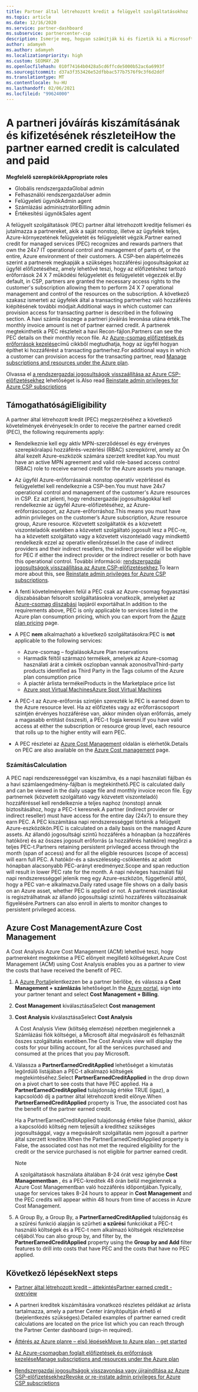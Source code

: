 ```yaml
---
title: Partner által létrehozott kredit a felügyelt szolgáltatásokhoz
ms.topic: article
ms.date: 12/16/2020
ms.service: partner-dashboard
ms.subservice: partnercenter-csp
description: Ismerje meg, hogyan számítják ki és fizetik ki a Microsoft partner által létrehozott kreditet (PEC) a felügyelt szolgáltatásokhoz, és hogy miként biztosítható a jogosultsága.
author: adamyeh
ms.author: adamyeh
ms.localizationpriority: high
ms.custom: SEOMAY.20
ms.openlocfilehash: 010f74164b0428a5cd6ffcde5000b52ac6a6993f
ms.sourcegitcommit: d37a3f353426e52dfbbac577b7576f9c3f6d2ddf
ms.translationtype: MT
ms.contentlocale: hu-HU
ms.lasthandoff: 02/06/2021
ms.locfileid: "99624000"
---
```

# <a name="how-the-partner-earned-credit-is-calculated-and-paid"></a><span data-ttu-id="b03f3-103">A partneri jóváírás kiszámításának és kifizetésének részletei</span><span class="sxs-lookup"><span data-stu-id="b03f3-103">How the partner earned credit is calculated and paid</span></span>

<span data-ttu-id="b03f3-104">**Megfelelő szerepkörök**</span><span class="sxs-lookup"><span data-stu-id="b03f3-104">**Appropriate roles**</span></span>

- <span data-ttu-id="b03f3-105">Globális rendszergazda</span><span class="sxs-lookup"><span data-stu-id="b03f3-105">Global admin</span></span>
- <span data-ttu-id="b03f3-106">Felhasználói rendszergazda</span><span class="sxs-lookup"><span data-stu-id="b03f3-106">User admin</span></span>
- <span data-ttu-id="b03f3-107">Felügyeleti ügynök</span><span class="sxs-lookup"><span data-stu-id="b03f3-107">Admin agent</span></span>
- <span data-ttu-id="b03f3-108">Számlázási adminisztrátor</span><span class="sxs-lookup"><span data-stu-id="b03f3-108">Billing admin</span></span>
- <span data-ttu-id="b03f3-109">Értékesítési ügynök</span><span class="sxs-lookup"><span data-stu-id="b03f3-109">Sales agent</span></span>

<span data-ttu-id="b03f3-110">A felügyelt szolgáltatások (PEC) partner által létrehozott kreditje felismeri és jutalmazza a partnereket, akik a saját nonstop, illetve az ügyfelek teljes, Azure-környezetének felügyeletét és felügyeletét végzik.</span><span class="sxs-lookup"><span data-stu-id="b03f3-110">Partner earned credit for managed services (PEC) recognizes and rewards partners that own the 24x7 IT operational control and management of parts of, or the entire, Azure environment of their customers.</span></span> <span data-ttu-id="b03f3-111">A CSP-ben alapértelmezés szerint a partnerek megkapják a szükséges hozzáférési jogosultságokat az ügyfél előfizetéséhez, amely lehetővé teszi, hogy az előfizetéshez tartozó erőforrások 24 X 7 működési felügyeletét és felügyeletét végezzék el.</span><span class="sxs-lookup"><span data-stu-id="b03f3-111">By default, in CSP, partners are granted the necessary access rights to the customer's subscription allowing them to perform 24 X 7 operational management and control of the resources on the subscription.</span></span> <span data-ttu-id="b03f3-112">A következő szakasz ismerteti az ügyfelek által a transacting partnerhez való hozzáférés kiépítésének további módjait.</span><span class="sxs-lookup"><span data-stu-id="b03f3-112">Additional ways in which customer can provision access for transacting partner is described in the following section.</span></span> <span data-ttu-id="b03f3-113">A havi számla összege a partneri jóváírás levonása utána érték.</span><span class="sxs-lookup"><span data-stu-id="b03f3-113">The monthly invoice amount is net of partner earned credit.</span></span> <span data-ttu-id="b03f3-114">A partnerek megtekinthetik a PEC részleteit a havi Recon-fájlon.</span><span class="sxs-lookup"><span data-stu-id="b03f3-114">Partners can see the PEC details on their monthly recon file.</span></span> <span data-ttu-id="b03f3-115">Az [Azure-csomag előfizetések és erőforrások kezelése](azure-plan-manage.md)című cikkből megtudhatja, hogy az ügyfél hogyan építhet ki hozzáférést a transacting partnerhez.</span><span class="sxs-lookup"><span data-stu-id="b03f3-115">For additional ways in which a customer can provision access for the transacting partner, read [Manage subscriptions and resources under the Azure plan](azure-plan-manage.md).</span></span>

<span data-ttu-id="b03f3-116">Olvassa el [a rendszergazdai jogosultságok visszaállítása az Azure CSP-előfizetésekhez](revoke-reinstate-csp.md) lehetőséget is.</span><span class="sxs-lookup"><span data-stu-id="b03f3-116">Also read [Reinstate admin privileges for Azure CSP subscriptions](revoke-reinstate-csp.md)</span></span>

## <a name="eligibility"></a><span data-ttu-id="b03f3-117">Támogathatósági</span><span class="sxs-lookup"><span data-stu-id="b03f3-117">Eligibility</span></span>

<span data-ttu-id="b03f3-118">A partner által létrehozott kredit (PEC) megszerzéséhez a következő követelmények érvényesek:</span><span class="sxs-lookup"><span data-stu-id="b03f3-118">In order to receive the partner earned credit (PEC), the following requirements apply:</span></span> 

- <span data-ttu-id="b03f3-119">Rendelkeznie kell egy aktív MPN-szerződéssel és egy érvényes szerepköralapú hozzáférés-vezérlési (RBAC) szerepkörrel, amely az Ön által kezelt Azure-eszközök számára szerzett kreditet kap.</span><span class="sxs-lookup"><span data-stu-id="b03f3-119">You must have an active MPN agreement and valid role-based access control (RBAC) role to receive earned credit for the Azure assets you manage.</span></span>

- <span data-ttu-id="b03f3-120">Az ügyfél Azure-erőforrásainak nonstop operatív vezérléssel és felügyelettel kell rendelkeznie a CSP-ben.</span><span class="sxs-lookup"><span data-stu-id="b03f3-120">You must have 24x7 operational control and management of the customer's Azure resources in CSP.</span></span> <span data-ttu-id="b03f3-121">Ez azt jelenti, hogy rendszergazdai jogosultságokkal kell rendelkeznie az ügyfél Azure-előfizetéséhez, az Azure-erőforráscsoport, az Azure-erőforráshoz.</span><span class="sxs-lookup"><span data-stu-id="b03f3-121">This means you must have admin privileges on the customer’s Azure subscription, Azure resource group, Azure resource.</span></span> <span data-ttu-id="b03f3-122">Közvetett szolgáltatók és a közvetett viszonteladóik esetében a közvetett szolgáltató jogosult lesz a PEC-re, ha a közvetett szolgáltató vagy a közvetett viszonteladó vagy mindkettő rendelkezik ezzel az operatív ellenőrzéssel.</span><span class="sxs-lookup"><span data-stu-id="b03f3-122">In the case of indirect providers and their indirect resellers, the indirect provider will be eligible for PEC if either the indirect provider or the indirect reseller or both have this operational control.</span></span> <span data-ttu-id="b03f3-123">További információ: [rendszergazdai jogosultságok visszaállítása az Azure CSP-előfizetésekhez](./revoke-reinstate-csp.md).</span><span class="sxs-lookup"><span data-stu-id="b03f3-123">To learn more about this, see [Reinstate admin privileges for Azure CSP subscriptions](./revoke-reinstate-csp.md).</span></span>

- <span data-ttu-id="b03f3-124">A fenti követelményeken felül a PEC csak az Azure-csomag fogyasztási díjszabásában felsorolt szolgáltatásokra vonatkozik, amelyeket az [Azure-csomag díjszabási](https://partner.microsoft.com/commerce/sales) lapjáról exportálhat.</span><span class="sxs-lookup"><span data-stu-id="b03f3-124">In addition to the requirements above, PEC is only applicable to services listed in the Azure plan consumption pricing, which you can export from the [Azure plan pricing](https://partner.microsoft.com/commerce/sales) page.</span></span>

- <span data-ttu-id="b03f3-125">A PEC **nem** alkalmazható a következő szolgáltatásokra:</span><span class="sxs-lookup"><span data-stu-id="b03f3-125">PEC is **not** applicable to the following services:</span></span>
    - <span data-ttu-id="b03f3-126">Azure-csomag – foglalások</span><span class="sxs-lookup"><span data-stu-id="b03f3-126">Azure Plan reservations</span></span>
    - <span data-ttu-id="b03f3-127">Harmadik féltől származó termékek, amelyek az Azure-csomag használati árát a címkék oszlopban vannak azonosítva</span><span class="sxs-lookup"><span data-stu-id="b03f3-127">Third-party products identified as Third Party in the Tags column of the Azure plan consumption price</span></span>
    - <span data-ttu-id="b03f3-128">A piactér árlista termékei</span><span class="sxs-lookup"><span data-stu-id="b03f3-128">Products in the Marketplace price list</span></span>
    - [<span data-ttu-id="b03f3-129">Azure spot Virtual Machines</span><span class="sxs-lookup"><span data-stu-id="b03f3-129">Azure Spot Virtual Machines</span></span>](https://partner.microsoft.com/resources/collection/azure-spot-in-csp#/)

- <span data-ttu-id="b03f3-130">A PEC-t az Azure-erőforrás szintjén szerezték le.</span><span class="sxs-lookup"><span data-stu-id="b03f3-130">PEC is earned down to the Azure resource level.</span></span> <span data-ttu-id="b03f3-131">Ha az előfizetés vagy az erőforráscsoport szintjén érvényes hozzáférése van, akkor minden olyan erőforrás, amely a magasabb entitást összesíti, a PEC-t fogja keresni.</span><span class="sxs-lookup"><span data-stu-id="b03f3-131">If you have valid access at either the subscription or resource group level, each resource that rolls up to the higher entity will earn PEC.</span></span>

- <span data-ttu-id="b03f3-132">A PEC részletei az [Azure Cost Management](/azure/cost-management-billing/costs/get-started-partners) oldalán is elérhetők.</span><span class="sxs-lookup"><span data-stu-id="b03f3-132">Details on PEC are also available on the [Azure Cost management](/azure/cost-management-billing/costs/get-started-partners) page.</span></span>

### <a name="calculation"></a><span data-ttu-id="b03f3-133">Számítás</span><span class="sxs-lookup"><span data-stu-id="b03f3-133">Calculation</span></span>

<span data-ttu-id="b03f3-134">A PEC napi rendszerességgel van kiszámítva, és a napi használati fájlban és a havi számlaengedmény-fájlban is megtekinthető.</span><span class="sxs-lookup"><span data-stu-id="b03f3-134">PEC is calculated daily and can be viewed in the daily usage file and monthly invoice recon file.</span></span> <span data-ttu-id="b03f3-135">Egy partnernek (közvetett szolgáltató vagy közvetett viszonteladó) hozzáféréssel kell rendelkeznie a teljes naphoz (nonstop) annak biztosításához, hogy a PEC-t keresnek.</span><span class="sxs-lookup"><span data-stu-id="b03f3-135">A partner (indirect provider or indirect reseller) must have access for the entire day (24x7) to ensure they earn PEC.</span></span> <span data-ttu-id="b03f3-136">A PEC kiszámítása napi rendszerességgel történik a felügyelt Azure-eszközökön.</span><span class="sxs-lookup"><span data-stu-id="b03f3-136">PEC is calculated on a daily basis on the managed Azure assets.</span></span> <span data-ttu-id="b03f3-137">Az állandó jogosultsági szintű hozzáférés a hónapban (a hozzáférés hatóköre) és az összes jogosult erőforrás (a hozzáférés hatóköre) megőrzi a teljes PEC-t.</span><span class="sxs-lookup"><span data-stu-id="b03f3-137">Partners retaining persistent privileged access through the month (span of access) and for all the eligible resources (scope of access) will earn full PEC.</span></span> <span data-ttu-id="b03f3-138">A hatókör-és a sávszélesség-csökkentés az adott hónapban alacsonyabb PEC-arányt eredményez.</span><span class="sxs-lookup"><span data-stu-id="b03f3-138">Scope and span reduction will result in lower PEC rate for the month.</span></span> <span data-ttu-id="b03f3-139">A napi névleges használati fájl napi rendszerességgel jelenik meg egy Azure-eszközön, függetlenül attól, hogy a PEC van-e alkalmazva.</span><span class="sxs-lookup"><span data-stu-id="b03f3-139">Daily rated usage file shows on a daily basis on an Azure asset, whether PEC is applied or not.</span></span> <span data-ttu-id="b03f3-140">A partnerek riasztásokat is regisztrálhatnak az állandó jogosultsági szintű hozzáférés változásainak figyelésére.</span><span class="sxs-lookup"><span data-stu-id="b03f3-140">Partners can also enroll in alerts to monitor changes to persistent privileged access.</span></span>

## <a name="azure-cost-management"></a><span data-ttu-id="b03f3-141">Azure Cost Management</span><span class="sxs-lookup"><span data-stu-id="b03f3-141">Azure Cost Management</span></span>

<span data-ttu-id="b03f3-142">A Cost Analysis Azure Cost Management (ACM) lehetővé teszi, hogy partnereként megtekintse a PEC előnyeit megillető költségeket.</span><span class="sxs-lookup"><span data-stu-id="b03f3-142">Azure Cost Management (ACM) using Cost Analysis enables you as a partner to view the costs that have received the benefit of PEC.</span></span>  

1. <span data-ttu-id="b03f3-143">A [Azure Portal](https://portal.azure.com)jelentkezzen be a partner bérlőbe, és válassza a **Cost Management + számlázás** lehetőséget.</span><span class="sxs-lookup"><span data-stu-id="b03f3-143">In the [Azure portal](https://portal.azure.com), sign into your partner tenant and select **Cost Management + Billing**.</span></span>

2. <span data-ttu-id="b03f3-144">**Cost Management** kiválasztása</span><span class="sxs-lookup"><span data-stu-id="b03f3-144">Select **Cost management**</span></span>

3. <span data-ttu-id="b03f3-145">**Cost Analysis** kiválasztása</span><span class="sxs-lookup"><span data-stu-id="b03f3-145">Select **Cost Analysis**</span></span>

   <span data-ttu-id="b03f3-146">A Cost Analysis View (költség elemzése) nézetben megjelennek a Számlázási fiók költségei, a Microsoft által megvásárolt és felhasznált összes szolgáltatás esetében.</span><span class="sxs-lookup"><span data-stu-id="b03f3-146">The Cost Analysis view will display the costs for your billing account, for all the services purchased and consumed at the prices that you pay Microsoft.</span></span>

4. <span data-ttu-id="b03f3-147">Válassza a **PartnerEarnedCreditApplied** lehetőséget a kimutatás legördülő listájában a PEC-t alkalmazó költségek megtekintéséhez.</span><span class="sxs-lookup"><span data-stu-id="b03f3-147">Select **PartnerEarnedCreditApplied** in the drop down on a pivot chart to see costs that have PEC applied.</span></span> <span data-ttu-id="b03f3-148">Ha a **PartnerEarnedCreditApplied** tulajdonság értéke TRUE (igaz), a kapcsolódó díj a partner által létrehozott kredit előnye.</span><span class="sxs-lookup"><span data-stu-id="b03f3-148">When **PartnerEarnedCreditApplied** property is True, the associated cost has the benefit of the partner earned credit.</span></span> 

   <span data-ttu-id="b03f3-149">Ha a PartnerEarnedCreditApplied tulajdonság értéke false (hamis), akkor a kapcsolódó költség nem teljesült a kredithez szükséges jogosultsággal, vagy a megvásárolt szolgáltatás nem jogosult a partner által szerzett kreditre.</span><span class="sxs-lookup"><span data-stu-id="b03f3-149">When the PartnerEarnedCreditApplied property is False, the associated cost has not met the required eligibility for the credit or the service purchased is not eligible for partner earned credit.</span></span>

   >[!NOTE] 
   ><span data-ttu-id="b03f3-150">A szolgáltatások használata általában 8-24 órát vesz igénybe **Cost Managementban** , és a PEC-kreditek 48 órán belül megjelennek a Azure Cost Managementban való hozzáférés időpontjában.</span><span class="sxs-lookup"><span data-stu-id="b03f3-150">Typically, usage for services takes 8-24 hours to appear in **Cost Management** and the PEC credits will appear within 48 hours from time of access in Azure Cost Management.</span></span>

5. <span data-ttu-id="b03f3-151">A Group By, a Group By, a **PartnerEarnedCreditApplied** tulajdonság és a szűrési funkció alapján is szűrheti **a szűrési** funkciókat a PEC-t használó költségek és a PEC-t nem alkalmazó költségek részletezése céljából.</span><span class="sxs-lookup"><span data-stu-id="b03f3-151">You can also group by, and filter by, the **PartnerEarnedCreditApplied** property using the **Group by and Add** filter features to drill into costs that have PEC and the costs that have no PEC applied.</span></span>

## <a name="next-steps"></a><span data-ttu-id="b03f3-152">Következő lépések</span><span class="sxs-lookup"><span data-stu-id="b03f3-152">Next steps</span></span>

- [<span data-ttu-id="b03f3-153">Partner által létrehozott kredit – áttekintés</span><span class="sxs-lookup"><span data-stu-id="b03f3-153">Partner earned credit - overview</span></span>](partner-earned-credit.md)

- <span data-ttu-id="b03f3-154">A partneri kreditek kiszámítására vonatkozó részletes példákat az árlista tartalmazza, amely a partner Center irányítópultján érhető el (bejelentkezés szükséges).</span><span class="sxs-lookup"><span data-stu-id="b03f3-154">Detailed examples of partner earned credit calculations are located on the price list which you can reach through the Partner Center dashboard (sign-in required).</span></span>

- [<span data-ttu-id="b03f3-155">Áttérés az Azure planre – első lépések</span><span class="sxs-lookup"><span data-stu-id="b03f3-155">Move to Azure plan - get started</span></span>](azure-plan-get-started.md)

- [<span data-ttu-id="b03f3-156">Az Azure-csomagban foglalt előfizetések és erőforrások kezelése</span><span class="sxs-lookup"><span data-stu-id="b03f3-156">Manage subscriptions and resources under the Azure plan</span></span>](azure-plan-manage.md)

- [<span data-ttu-id="b03f3-157">Rendszergazdai jogosultságok visszavonása vagy újraindítása az Azure CSP-előfizetésekhez</span><span class="sxs-lookup"><span data-stu-id="b03f3-157">Revoke or re-instate admin privileges for Azure CSP subscriptions</span></span>](revoke-reinstate-csp.md)
